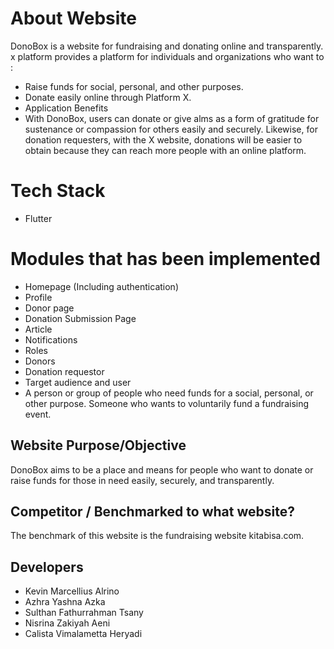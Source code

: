 # About Website
DonoBox is a website for fundraising and donating online and transparently. x platform provides a platform for individuals and organizations who want to :

- Raise funds for social, personal, and other purposes.
- Donate easily online through Platform X.
- Application Benefits
- With DonoBox, users can donate or give alms as a form of gratitude for sustenance or compassion for others easily and securely. Likewise, for donation requesters, with the X website, donations will be easier to obtain because they can reach more people with an online platform.

# Tech Stack
- Flutter

# Modules that has been implemented
- Homepage (Including authentication)
- Profile
- Donor page
- Donation Submission Page
- Article
- Notifications
- Roles
- Donors
- Donation requestor
- Target audience and user
- A person or group of people who need funds for a social, personal, or other purpose. Someone who wants to voluntarily fund a fundraising event.

## Website Purpose/Objective
DonoBox aims to be a place and means for people who want to donate or raise funds for those in need easily, securely, and transparently.

## Competitor / Benchmarked to what website?
The benchmark of this website is the fundraising website kitabisa.com.

## Developers
- Kevin Marcellius Alrino
- Azhra Yashna Azka
- Sulthan Fathurrahman Tsany
- Nisrina Zakiyah Aeni
- Calista Vimalametta Heryadi
